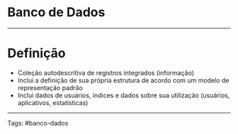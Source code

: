 # Banco de Dados

---

# Definição

- Coleção autodescritiva de registros integrados (informação)
- Inclui a definição de sua própria estrutura de acordo com um modelo de representação padrão
- Inclui dados de usuários, índices e dados sobre sua utilização (usuários, aplicativos, estatísticas)

---

Tags: #banco-dados 